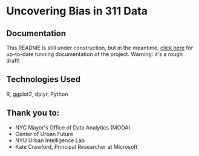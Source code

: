 # Uncovering Bias in 311 Data

## Documentation
This README is still under construction, but in the meantime, [click here](https://1drv.ms/w/s!AlzlFXQbxG9bgU6BIp6FU3tw05d2) for up-to-date running documentation of the project. Warning: it's a rough draft!

## Technologies Used
R, ggplot2, dplyr, Python

## Thank you to:
- NYC Mayor's Office of Data Analytics (MODA)
- Center of Urban Future
- NYU Urban Intelligence Lab
- Kate Crawford, Principal Researcher at Microsoft
